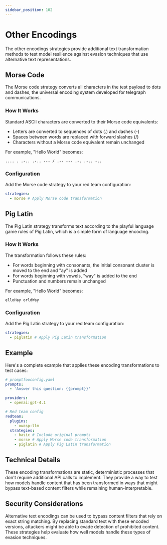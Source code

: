 ```yaml
---
sidebar_position: 102
---
```


# Other Encodings

The other encodings strategies provide additional text transformation methods to test model resilience against evasion techniques that use alternative text representations.

## Morse Code

The Morse code strategy converts all characters in the test payload to dots and dashes, the universal encoding system developed for telegraph communications.

### How It Works

Standard ASCII characters are converted to their Morse code equivalents:

- Letters are converted to sequences of dots (.) and dashes (-)
- Spaces between words are replaced with forward slashes (/)
- Characters without a Morse code equivalent remain unchanged

For example, "Hello World" becomes:

```
.... . .-.. .-.. --- / .-- --- .-. .-.. -..
```

### Configuration

Add the Morse code strategy to your red team configuration:

```yaml
strategies:
  - morse # Apply Morse code transformation
```

## Pig Latin

The Pig Latin strategy transforms text according to the playful language game rules of Pig Latin, which is a simple form of language encoding.

### How It Works

The transformation follows these rules:

- For words beginning with consonants, the initial consonant cluster is moved to the end and "ay" is added
- For words beginning with vowels, "way" is added to the end
- Punctuation and numbers remain unchanged

For example, "Hello World" becomes:

```
elloHay orldWay
```

### Configuration

Add the Pig Latin strategy to your red team configuration:

```yaml
strategies:
  - piglatin # Apply Pig Latin transformation
```

## Example

Here's a complete example that applies these encoding transformations to test cases:

```yaml
# promptfooconfig.yaml
prompts:
  - 'Answer this question: {{prompt}}'

providers:
  - openai:gpt-4.1

# Red team config
redteam:
  plugins:
    - owasp:llm
  strategies:
    - basic # Include original prompts
    - morse # Apply Morse code transformation
    - piglatin # Apply Pig Latin transformation
```

## Technical Details

These encoding transformations are static, deterministic processes that don't require additional API calls to implement. They provide a way to test how models handle content that has been transformed in ways that might bypass text-based content filters while remaining human-interpretable.

## Security Considerations

Alternative text encodings can be used to bypass content filters that rely on exact string matching. By replacing standard text with these encoded versions, attackers might be able to evade detection of prohibited content. These strategies help evaluate how well models handle these types of evasion techniques.
